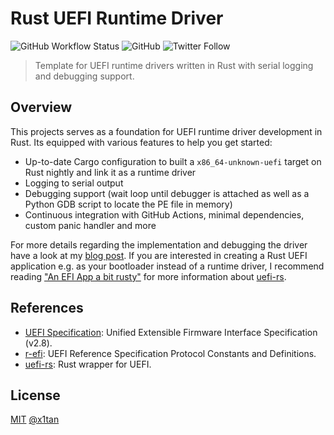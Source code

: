 # Rust UEFI Runtime Driver

![GitHub Workflow Status](https://img.shields.io/github/workflow/status/x1tan/rust-uefi-runtime-driver/build)
![GitHub](https://img.shields.io/github/license/x1tan/rust-uefi-runtime-driver)
![Twitter Follow](https://img.shields.io/twitter/follow/x1tan)

> Template for UEFI runtime drivers written in Rust with serial logging and debugging support.

## Overview

This projects serves as a foundation for UEFI runtime driver development in Rust. Its equipped with various features to help you get started:

* Up-to-date Cargo configuration to built a `x86_64-unknown-uefi` target on Rust nightly and link it as a runtime driver
* Logging to serial output
* Debugging support (wait loop until debugger is attached as well as a Python GDB script to locate the PE file in memory)
* Continuous integration with GitHub Actions, minimal dependencies, custom panic handler and more

For more details regarding the implementation and debugging the driver have a look at my [blog post](https://xitan.me/posts/rust-uefi-runtime-driver/). If you are interested in creating a Rust UEFI application e.g. as your bootloader instead of a runtime driver, I recommend reading ["An EFI App a bit rusty"](https://gil0mendes.io/blog/an-efi-app-a-bit-rusty/) for more information about [uefi-rs](https://github.com/rust-osdev/uefi-rs).

## References

- [UEFI Specification](https://uefi.org/sites/default/files/resources/UEFI_Spec_2_8_final.pdf): Unified Extensible Firmware Interface Specification (v2.8).
- [r-efi](https://github.com/r-efi/r-efis): UEFI Reference Specification Protocol Constants and Definitions.
- [uefi-rs](https://github.com/rust-osdev/uefi-rs): Rust wrapper for UEFI.

## License

[MIT](https://github.com/x1tan/rust-uefi-runtime-driver/blob/master/LICENSE) [@x1tan](https://twitter.com/x1tan)